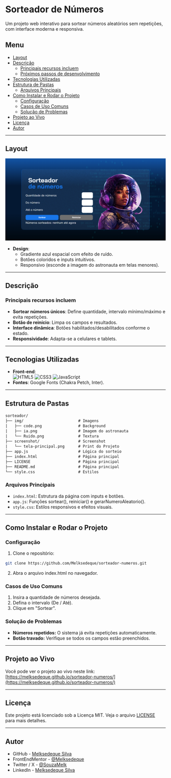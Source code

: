 # Sorteador de Números

Um projeto web interativo para sortear números aleatórios sem repetições, com interface moderna e responsiva.

## Menu

- [Layout](#layout)
- [Descrição](#descrição)
  - [Principais recursos incluem](#principais-recursos-incluem)
  - [Próximos passos de desenvolvimento](#próximos-passos-de-desenvolvimento)
- [Tecnologias Utilizadas](#tecnologias-utilizadas)
- [Estrutura de Pastas](#estrutura-de-pastas)
  - [Arquivos Principais](#arquivos-principais)
- [Como Instalar e Rodar o Projeto](#como-instalar-e-rodar-o-projeto)
  - [Configuração](#configuração)
  - [Casos de Uso Comuns](#casos-de-uso-comuns)
  - [Solução de Problemas](#solução-de-problemas)
- [Projeto ao Vivo](#projeto-ao-vivo)
- [Licença](#licença)
- [Autor](#autor)

---

## Layout

![Preview do Sorteador](screenshot/tela-principal.png)

- **Design**:
  - Gradiente azul espacial com efeito de ruído.
  - Botões coloridos e inputs intuitivos.
  - Responsivo (esconde a imagem do astronauta em telas menores).

---

## Descrição

### Principais recursos incluem

- **Sortear números únicos**: Define quantidade, intervalo mínimo/máximo e evita repetições.
- **Botão de reinício**: Limpa os campos e resultados.
- **Interface dinâmica**: Botões habilitados/desabilitados conforme o estado.
- **Responsividade**: Adapta-se a celulares e tablets.

---

## Tecnologias Utilizadas

- **Front-end**:  
  ![HTML5](https://img.shields.io/badge/HTML5-E34F26?style=for-the-badge&logo=html5&logoColor=white) ![CSS3](https://img.shields.io/badge/CSS3-1572B6?style=for-the-badge&logo=css3&logoColor=white) ![JavaScript](https://img.shields.io/badge/JavaScript-F7DF1E?style=for-the-badge&logo=javascript&logoColor=black)
- **Fontes**: Google Fonts (Chakra Petch, Inter).

---

## Estrutura de Pastas

```plaintext
sorteador/
├── img/                        # Imagens
|   ├── code.png                # Background
|   ├── ia.png                  # Imagem do astronauta
|   └── Ruido.png               # Textura
├── screenshot/                 # Screenshot
|   └── tela-principal.png      # Print do Projeto
├── app.js                      # Lógica do sorteio
├── index.html                  # Página principal
├── LICENSE                     # Página principal
├── README.md                   # Página principal
└── style.css                   # Estilos
```

### Arquivos Principais

- `index.html`: Estrutura da página com inputs e botões.
- `app.js`: Funções sortear(), reiniciar() e gerarNumeroAleatorio().
- `style.css`: Estilos responsivos e efeitos visuais.

---

## Como Instalar e Rodar o Projeto

### Configuração

1. Clone o repositório:

```bash
git clone https://github.com/Melksedeque/sorteador-numeros.git
```

2. Abra o arquivo index.html no navegador.

### Casos de Uso Comuns

1. Insira a quantidade de números desejada.
2. Defina o intervalo (De / Até).
3. Clique em "Sortear".

### Solução de Problemas

- **Números repetidos:** O sistema já evita repetições automaticamente.
- **Botão travado:** Verifique se todos os campos estão preenchidos.

---

## Projeto ao Vivo

Você pode ver o projeto ao vivo neste link: [https://melksedeque.github.io/sorteador-numeros/](https://melksedeque.github.io/sorteador-numeros/)

---

## Licença

Este projeto está licenciado sob a Licença MIT. Veja o arquivo [LICENSE](https://github.com/Melksedeque/sorteador-numeros?tab=MIT-1-ov-file) para mais detalhes.

---

## Autor

- GitHub - [Melksedeque Silva](https://github.com/Melksedeque/)
- FrontEndMentor - [@Melksedeque](https://www.frontendmentor.io/profile/Melksedeque)
- Twitter / X - [@SouzaMelk](https://x.com/SouzaMelk)
- LinkedIn - [Melksedeque Silva](https://www.linkedin.com/in/melksedeque-silva/)
